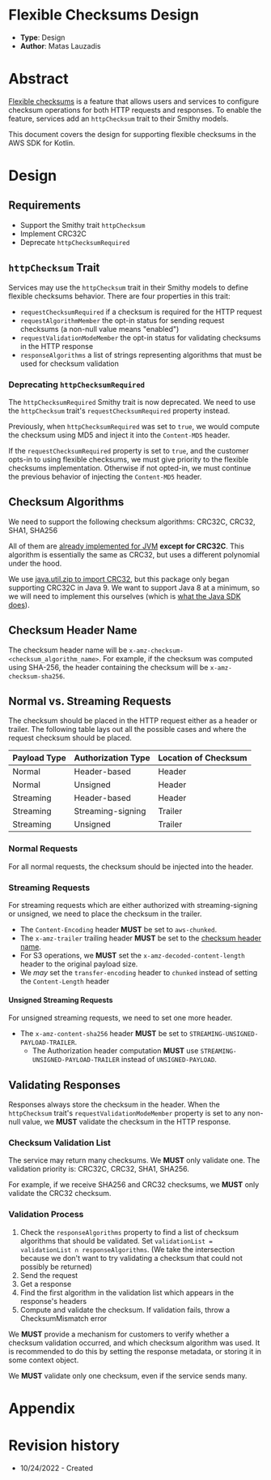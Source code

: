 # Flexible Checksums Design

* **Type**: Design
* **Author**: Matas Lauzadis

# Abstract

[Flexible checksums](https://aws.amazon.com/blogs/aws/new-additional-checksum-algorithms-for-amazon-s3/) is a feature 
that allows users and services to configure checksum operations for both HTTP requests and responses. To enable the feature, 
services add an `httpChecksum` trait to their Smithy models.

This document covers the design for supporting flexible checksums in the AWS SDK for Kotlin. 

# Design

## Requirements



- Support the Smithy trait `httpChecksum`
- Implement CRC32C
- Deprecate `httpChecksumRequired`

## `httpChecksum` Trait

Services may use the `httpChecksum` trait in their Smithy models to define flexible checksums behavior.
There are four properties in this trait:
- `requestChecksumRequired` if a checksum is required for the HTTP request
- `requestAlgorithmMember` the opt-in status for sending request checksums (a non-null value means "enabled")
- `requestValidationModeMember` the opt-in status for validating checksums in the HTTP response
- `responseAlgorithms` a list of strings representing algorithms that must be used for checksum validation

### Deprecating `httpChecksumRequired`

The `httpChecksumRequired` Smithy trait is now deprecated. We need to use the `httpChecksum` trait's
`requestChecksumRequired` property instead.

Previously, when `httpChecksumRequired` was set to `true`, we would compute the checksum using MD5 and inject it
into the `Content-MD5` header.

If the `requestChecksumRequired` property is set to `true`, and the customer opts-in to using flexible checksums,
we must give priority to the flexible checksums implementation. Otherwise if not opted-in, we must continue the previous
behavior of injecting the `Content-MD5` header.

## Checksum Algorithms

We need to support the following checksum algorithms: CRC32C, CRC32, SHA1, SHA256

All of them are [already implemented for JVM](https://github.com/awslabs/smithy-kotlin/tree/main/runtime/hashing/jvm/src/aws/smithy/kotlin/runtime/hashing)
__except for CRC32C__. This algorithm is essentially the same as CRC32, but uses a different polynomial under the hood.

We use [java.util.zip to import CRC32](https://docs.oracle.com/javase/8/docs/api/java/util/zip/CRC32.html), but this package 
only began supporting CRC32C in Java 9. We want to support Java 8 at a minimum, so we will need to implement this 
ourselves (which is [what the Java SDK does](https://github.com/aws/aws-sdk-java-v2/blob/master/core/sdk-core/src/main/java/software/amazon/awssdk/core/internal/checksums/factory/SdkCrc32C.java)).

## Checksum Header Name

The checksum header name will be `x-amz-checksum-<checksum_algorithm_name>`. For example, if the checksum was computed 
using SHA-256, the header containing the checksum will be `x-amz-checksum-sha256`.

## Normal vs. Streaming Requests

The checksum should be placed in the HTTP request either as a header or trailer. The following table lays out all the possible cases
and where the request checksum should be placed.

| Payload Type | Authorization Type | Location of Checksum |
|--------------|--------------------|----------------------|
| Normal       | Header-based       | Header               |
| Normal       | Unsigned           | Header               |
| Streaming    | Header-based       | Header               |
| Streaming    | Streaming-signing  | Trailer              |
| Streaming    | Unsigned           | Trailer              |

### Normal Requests
For all normal requests, the checksum should be injected into the header.

### Streaming Requests
For streaming requests which are either authorized with streaming-signing or unsigned, we need to
place the checksum in the trailer.

- The `Content-Encoding` header __MUST__ be set to `aws-chunked`.
- The `x-amz-trailer` trailing header __MUST__ be set to the [checksum header name](#checksum-header-name).
- For S3 operations, we __MUST__ set the `x-amz-decoded-content-length` header to the original payload size.
- We _may_ set the `transfer-encoding` header to `chunked` instead of setting the `Content-Length` header

#### Unsigned Streaming Requests

For unsigned streaming requests, we need to set one more header.

- The `x-amz-content-sha256` header __MUST__ be set to `STREAMING-UNSIGNED-PAYLOAD-TRAILER`.
  - The Authorization header computation __MUST__ use `STREAMING-UNSIGNED-PAYLOAD-TRAILER` instead of `UNSIGNED-PAYLOAD`.

## Validating Responses

Responses always store the checksum in the header. When the `httpChecksum` trait's `requestValidationModeMember` property is set to any
non-null value, we __MUST__ validate the checksum in the HTTP response.

### Checksum Validation List
The service may return many checksums. We __MUST__ only validate one. The validation priority is: CRC32C, CRC32, SHA1, SHA256.

For example, if we receive SHA256 and CRC32 checksums, we **MUST** only validate the CRC32 checksum.

### Validation Process
1. Check the `responseAlgorithms` property to find a list of checksum algorithms that should be validated. 
Set `validationList = validationList ∩ responseAlgorithms`. (We take the intersection because we don't want to try 
validating a checksum that could not possibly be returned)
1. Send the request
1. Get a response
1. Find the first algorithm in the validation list which appears in the response's headers
1. Compute and validate the checksum. If validation fails, throw a ChecksumMismatch error

We __MUST__ provide a mechanism for customers to verify whether a checksum validation occurred, and which checksum algorithm was used.
It is recommended to do this by setting the response metadata, or storing it in some context object.

We __MUST__ validate only one checksum, even if the service sends many.

# Appendix

# Revision history
- 10/24/2022 - Created
